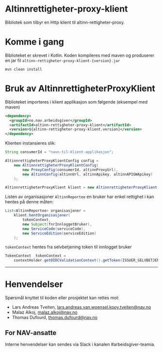 Altinnrettigheter-proxy-klient
==============================

Bibliotek som tilbyr en Http klient til altinn-rettigheter-proxy.

# Komme i gang

Biblioteket er skrevet i Kotlin. Koden kompileres med maven og produserer en jar fil `altinn-rettigheter-proxy-klient-{version}.jar`

`mvn clean install`

# Bruk av AltinnrettigheterProxyKlient 

Biblioteket importeres i klient applikasjon som følgende (eksempel med maven)
```xml
<dependency>
  <groupId>no.nav.arbeidsgiver</groupId>
  <artifactId>altinn-rettigheter-proxy-klient</artifactId>
  <version>${altinn-rettigheter-proxy-klient.version}</version>
</dependency>
```

Klienten instansieres slik: 
```java
String consumerId = "navn-til-klient-applikasjon";

AltinnrettigheterProxyKlientConfig config = 
    new AltinnrettigheterProxyKlientConfig(
        new ProxyConfig(consumerId, altinnProxyUrl),
        new AltinnConfig(altinnUrl, altinnApikey, altinnAPIGWApikey)
    );

AltinnrettigheterProxyKlient klient = new AltinnrettigheterProxyKlient(config, restTemplateBuilder);
```

Listen av organisasjoner `AltinnReportee` en bruker har enkel rettighet i kan hentes på denne måten:
```java
List<AltinnReportee> organisasjoner =  
    klient.hentOrganisasjoner(
        tokenContext,
        new Subject(fnrInnloggetBruker),
        new ServiceCode(serviceCode),
        new ServiceEdition(serviceEdition)
    );
```

`tokenContext` hentes fra selvbetjening token til innlogget bruker
```java
TokenContext  tokenContext = 
    contextHolder.getOIDCValidationContext().getToken(ISSUER_SELVBETJENING);
``` 

---

# Henvendelser

Spørsmål knyttet til koden eller prosjektet kan rettes mot:

* Lars Andreas Tveiten, lars.andreas.van.woensel.kooy.tveiten@nav.no
* Malaz Alkoj, malaz.alkoj@nav.no
* Thomas Dufourd, thomas.dufourd@nav.no

## For NAV-ansatte

Interne henvendelser kan sendes via Slack i kanalen #arbeidsgiver-teamia.
